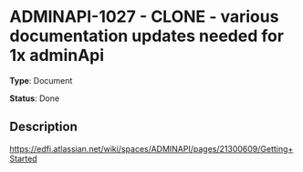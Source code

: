 # ADMINAPI-1027 - CLONE - various documentation updates needed for 1x adminApi

**Type**: Document

**Status**: Done

## Description
https://edfi.atlassian.net/wiki/spaces/ADMINAPI/pages/21300609/Getting+Started

